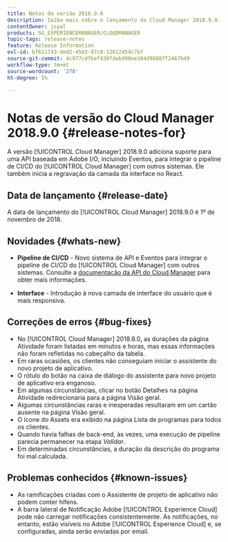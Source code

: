 ```yaml
---
title: Notas da versão 2018.9.0
description: Saiba mais sobre o lançamento do Cloud Manager 2018.9.0.
contentOwner: jsyal
products: SG_EXPERIENCEMANAGER/CLOUDMANAGER
topic-tags: release-notes
feature: Release Information
exl-id: bf611743-ded2-4503-97c8-12b12454c7b7
source-git-commit: 4c977cdfbef438fdabd90ee104d98887f2467b49
workflow-type: tm+mt
source-wordcount: '278'
ht-degree: 5%

---
```


# Notas de versão do Cloud Manager 2018.9.0 {#release-notes-for}

A versão [!UICONTROL Cloud Manager] 2018.9.0 adiciona suporte para uma API baseada em Adobe I/O, incluindo Eventos, para integrar o pipeline de CI/CD do [!UICONTROL Cloud Manager] com outros sistemas. Ele também inicia a regravação da camada da interface no React.

## Data de lançamento {#release-date}

A data de lançamento do [!UICONTROL Cloud Manager] 2018.9.0 é 1º de novembro de 2018.

## Novidades {#whats-new}

* **Pipeline de CI/CD** - Novo sistema de API e Eventos para integrar o pipeline de CI/CD do [!UICONTROL Cloud Manager] com outros sistemas. Consulte a [documentação da API do Cloud Manager](https://www.adobe.io/apis/experiencecloud/cloud-manager/docs.html) para obter mais informações.

* **Interface** - Introdução à nova camada de interface do usuário que é mais responsiva.

## Correções de erros {#bug-fixes}

* No [!UICONTROL Cloud Manager] 2018.8.0, as durações da página Atividade foram listadas em minutos e horas, mas essas informações não foram refletidas no cabeçalho da tabela.
* Em raras ocasiões, os clientes não conseguiam iniciar o assistente do novo projeto de aplicativo.
* O rótulo do botão na caixa de diálogo do assistente para novo projeto de aplicativo era enganoso.
* Em algumas circunstâncias, clicar no botão Detalhes na página Atividade redirecionaria para a página Visão geral.
* Algumas circunstâncias raras e inesperadas resultaram em um cartão ausente na página Visão geral.
* O ícone do Assets era exibido na página Lista de programas para todos os clientes.
* Quando havia falhas de back-end, às vezes, uma execução de pipeline parecia permanecer na etapa *Validar*.
* Em determinadas circunstâncias, a duração da descrição do programa foi mal calculada.

## Problemas conhecidos {#known-issues}

* As ramificações criadas com o Assistente de projeto de aplicativo não podem conter hifens.
* A barra lateral de Notificação Adobe [!UICONTROL Experience Cloud] pode não carregar notificações consistentemente. As notificações, no entanto, estão visíveis no Adobe [!UICONTROL Experience Cloud] e, se configuradas, ainda serão enviadas por email.
